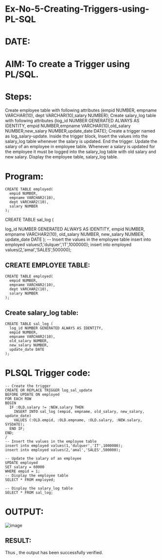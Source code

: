 # Ex-No-5-Creating-Triggers-using-PL-SQL
# DATE:
# AIM: To create a Trigger using PL/SQL.
# Steps:
Create employee table with following attributes (empid NUMBER, empname VARCHAR(10), dept VARCHAR(10),salary NUMBER);
Create salary_log table with following attributes (log_id NUMBER GENERATED ALWAYS AS IDENTITY, empid NUMBER,empname VARCHAR(10),old_salary NUMBER,new_salary NUMBER,update_date DATE);
Create a trigger named as log_salary-update.
Inside the trigger block, Insert the values into the salary_log table whenever the salary is updated.
End the trigger.
Update the salary of an employee in employee table.
Whenever a salary is updated for the employee it must be logged into the salary_log table with old salary and new salary.
Display the employee table, salary_log table.
# Program:
```
CREATE TABLE employed(
  empid NUMBER,
  empname VARCHAR2(10),
  dept VARCHAR2(10),
  salary NUMBER
);
```
CREATE TABLE sal_log (

  log_id NUMBER GENERATED ALWAYS AS IDENTITY,
  empid NUMBER,
  empname VARCHAR2(10),
  old_salary NUMBER,
  new_salary NUMBER,
  update_date DATE
);
-- Insert the values in the employee table
insert into employed values(1,'dulquer','IT',1000000);
insert into employed values(2,'amal','SALES',500000);
## CREATE EMPLOYEE TABLE:
```
CREATE TABLE employed(
  empid NUMBER,
  empname VARCHAR2(10),
  dept VARCHAR2(10),
  salary NUMBER
);
```
## Create salary_log table:
```
CREATE TABLE sal_log (
  log_id NUMBER GENERATED ALWAYS AS IDENTITY,
  empid NUMBER,
  empname VARCHAR2(10),
  old_salary NUMBER,
  new_salary NUMBER,
  update_date DATE
);
```
# PLSQL Trigger code:
```
-- Create the trigger
CREATE OR REPLACE TRIGGER log_sal_update
BEFORE UPDATE ON employed
FOR EACH ROW
BEGIN
  IF :OLD.salary != :NEW.salary THEN
    INSERT INTO sal_log (empid, empname, old_salary, new_salary, update_date)
    VALUES (:OLD.empid, :OLD.empname, :OLD.salary, :NEW.salary, SYSDATE);
  END IF;
END;
/
-- Insert the values in the employee table
insert into employed values(1,'dulquer','IT',1000000);
insert into employed values(2,'amal','SALES',500000);

-- Update the salary of an employee
UPDATE employed
SET salary = 60000
WHERE empid = 1;
-- Display the employee table
SELECT * FROM employed;

-- Display the salary_log table
SELECT * FROM sal_log;
```
# OUTPUT:
![image](https://github.com/imthiyas19/Ex-No-5-Creating-Triggers-using-PL-SQL/assets/120353416/5209ce0b-d04f-4112-b307-9e0f208dc5a4)


## RESULT:
Thus , the output has been successfully verified.
